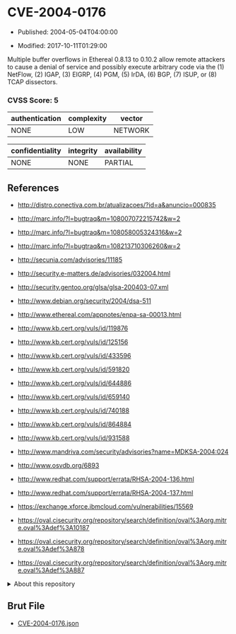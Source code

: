 # CVE-2004-0176

- Published: 2004-05-04T04:00:00

- Modified: 2017-10-11T01:29:00

Multiple buffer overflows in Ethereal 0.8.13 to 0.10.2 allow remote attackers to cause a denial of service and possibly execute arbitrary code via the (1) NetFlow, (2) IGAP, (3) EIGRP, (4) PGM, (5) IrDA, (6) BGP, (7) ISUP, or (8) TCAP dissectors.

### CVSS Score: **5**

| authentication | complexity | vector |
| --- | --- | --- |
| NONE | LOW | NETWORK |

| confidentiality | integrity | availability |
| --- | --- | --- |
| NONE | NONE | PARTIAL |

## References

* http://distro.conectiva.com.br/atualizacoes/?id=a&anuncio=000835

* http://marc.info/?l=bugtraq&m=108007072215742&w=2

* http://marc.info/?l=bugtraq&m=108058005324316&w=2

* http://marc.info/?l=bugtraq&m=108213710306260&w=2

* http://secunia.com/advisories/11185

* http://security.e-matters.de/advisories/032004.html

* http://security.gentoo.org/glsa/glsa-200403-07.xml

* http://www.debian.org/security/2004/dsa-511

* http://www.ethereal.com/appnotes/enpa-sa-00013.html

* http://www.kb.cert.org/vuls/id/119876

* http://www.kb.cert.org/vuls/id/125156

* http://www.kb.cert.org/vuls/id/433596

* http://www.kb.cert.org/vuls/id/591820

* http://www.kb.cert.org/vuls/id/644886

* http://www.kb.cert.org/vuls/id/659140

* http://www.kb.cert.org/vuls/id/740188

* http://www.kb.cert.org/vuls/id/864884

* http://www.kb.cert.org/vuls/id/931588

* http://www.mandriva.com/security/advisories?name=MDKSA-2004:024

* http://www.osvdb.org/6893

* http://www.redhat.com/support/errata/RHSA-2004-136.html

* http://www.redhat.com/support/errata/RHSA-2004-137.html

* https://exchange.xforce.ibmcloud.com/vulnerabilities/15569

* https://oval.cisecurity.org/repository/search/definition/oval%3Aorg.mitre.oval%3Adef%3A10187

* https://oval.cisecurity.org/repository/search/definition/oval%3Aorg.mitre.oval%3Adef%3A878

* https://oval.cisecurity.org/repository/search/definition/oval%3Aorg.mitre.oval%3Adef%3A887

<details>
<summary>About this repository</summary> 

  This repository is part of the project [Live Hack CVE](https://github.com/Live-Hack-CVE). Main website can be found [www.live-hack.org](https://www.live-hack.org) 
  
  Made by [Sn0wAlice](https://github.com/Sn0wAlice) for the people that care about security and need to have a feed of the latest CVEs. Hope you enjoy it, don't forget to star the repo and follow me on [Twitter](https://twitter.com/Sn0wAlice) and [Github](https://github.com/Sn0wAlice). And that is my [personnal website](https://www.alice-snow.me/)

  - [Home Page](https://github.com/Live-Hack-CVE)
  - [Framework](https://github.com/Live-Hack-CVE/cve-framework)
  - [CVE database](https://github.com/Live-Hack-CVE/full_database)
  - [Changelog](https://github.com/Live-Hack-CVE/Changelog)
</details>

## Brut File

* [CVE-2004-0176.json](https://raw.githubusercontent.com/Live-Hack-CVE/full_database/main/cves/2004/CVE-2004-0176.json)

